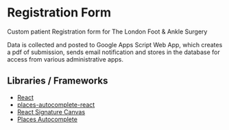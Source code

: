 # Registration Form

Custom patient Registration form for The London Foot & Ankle Surgery

Data is collected and posted to Google Apps Script Web App, which creates a pdf of submission, sends email notification and stores in the database for access from various administrative apps.

## Libraries / Frameworks

 - [React](https://reactjs.org/)
 - [places-autocomplete-react](https://www.npmjs.com/package/places-autocomplete-react)
 - [React Signature Canvas](https://www.npmjs.com/package/react-signature-canvas)
 - [Places Autocomplete](https://developers.google.com/maps/documentation/javascript/places-autocomplete)